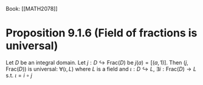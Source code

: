 Book: [[MATH2078]]
# Proposition 9.1.6 (Field of fractions is universal)
Let $D$ be an integral domain.
Let $j:D\hookrightarrow\mathrm{Frac}(D)$ be $j(a)=[(a,1)]$.
Then $(j,\mathrm{Frac}(D))$ is universal:
$\forall(\iota,L)$ where $L$ is a field and $\iota:D\hookrightarrow L$, $\exists i:\mathrm{Frac}(D)\to L$ s.t. $\iota=i\circ j$